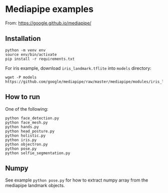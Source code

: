 # Mediapipe examples

From:
https://google.github.io/mediapipe/


## Installation

```
python -m venv env
source env/bin/activate
pip install -r requirements.txt
```

For iris example, download `iris_landmark.tflite` into `models` directory:
```
wget -P models https://github.com/google/mediapipe/raw/master/mediapipe/modules/iris_landmark/iris_landmark.tflite
```

## How to run

One of the following:

```
python face_detection.py
python face_mesh.py
python hands.py
python head_posture.py
python holistic.py
python iris.py
python objectron.py
python pose.py
python selfie_segmentation.py
```

## Numpy

See example `python pose.py` for how to extract numpy array from the mediapipe landmark objects.
